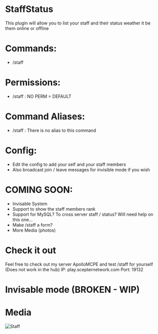 # StaffStatus

This plugin will allow you to list your staff and their status weather it be them online or offline

# Commands:

- /staff

# Permissions:

- /staff : NO PERM = DEFAULT

# Command Aliases:

- /staff : There is no alias to this command

# Config: 
- Edit the config to add your self and your staff members
- Also broadcast join / leave messages for invisible mode if you wish

# COMING SOON:

- Invisable System
- Support to show the staff members rank
- Support for MySQL? To cross server staff / status? Will need help on this one...
- Make /staff a form?
- More Media (photos)

# Check it out

Feel free to check out my server ApolloMCPE and test /staff for yourself (Does not work in the hub)
IP: play.scepternetwork.com
Port: 19132

# Invisable mode (BROKEN - WIP)

# Media

![Staff](https://user-images.githubusercontent.com/53111006/79701921-e64c6080-826e-11ea-8154-ae8bd08ce4a0.png)
